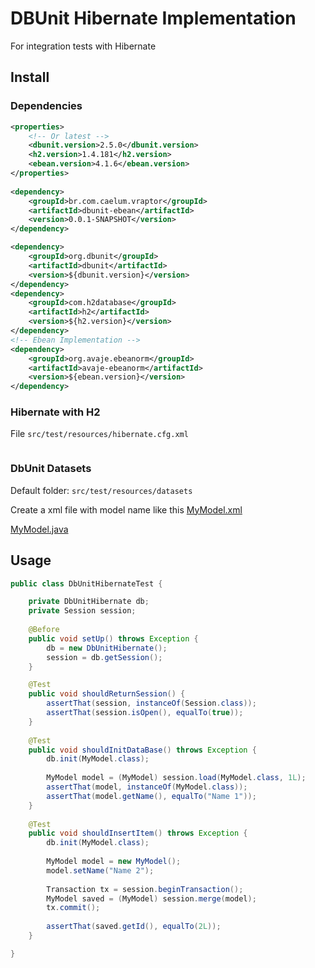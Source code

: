 # DBUnit Hibernate Implementation

For integration tests with Hibernate

## Install

### Dependencies

```xml
<properties>
	<!-- Or latest -->
	<dbunit.version>2.5.0</dbunit.version>
	<h2.version>1.4.181</h2.version>
	<ebean.version>4.1.6</ebean.version>
</properties>
	
<dependency>
	<groupId>br.com.caelum.vraptor</groupId>
	<artifactId>dbunit-ebean</artifactId>
	<version>0.0.1-SNAPSHOT</version>
</dependency>

<dependency>
	<groupId>org.dbunit</groupId>
	<artifactId>dbunit</artifactId>
	<version>${dbunit.version}</version>
</dependency>
<dependency>
	<groupId>com.h2database</groupId>
	<artifactId>h2</artifactId>
	<version>${h2.version}</version>
</dependency>
<!-- Ebean Implementation -->
<dependency>
	<groupId>org.avaje.ebeanorm</groupId>
	<artifactId>avaje-ebeanorm</artifactId>
	<version>${ebean.version}</version>
</dependency>
```

### Hibernate with H2

File `src/test/resources/hibernate.cfg.xml`

```xml

```

### DbUnit Datasets

Default folder: `src/test/resources/datasets`

Create a xml file with model name like this [MyModel.xml](https://github.com/dtelaroli/dbunit/blob/master/dbunit-hibernate/src/test/resources/datasets/MyModel.xml)

[MyModel.java](https://github.com/dtelaroli/dbunit/blob/master/dbunit-hibernate/src/main/java/br/com/caelum/vraptor/dbunit/api/MyModel.java)

## Usage

```Java
public class DbUnitHibernateTest {

	private DbUnitHibernate db;
	private Session session;
	
	@Before
	public void setUp() throws Exception {
		db = new DbUnitHibernate();
		session = db.getSession();
	}

	@Test
	public void shouldReturnSession() {
		assertThat(session, instanceOf(Session.class));
		assertThat(session.isOpen(), equalTo(true));
	}
	
	@Test
	public void shouldInitDataBase() throws Exception {
		db.init(MyModel.class);
		
		MyModel model = (MyModel) session.load(MyModel.class, 1L);
		assertThat(model, instanceOf(MyModel.class));
		assertThat(model.getName(), equalTo("Name 1"));
	}
	
	@Test
	public void shouldInsertItem() throws Exception {
		db.init(MyModel.class);
		
		MyModel model = new MyModel();
		model.setName("Name 2");
		
		Transaction tx = session.beginTransaction();
		MyModel saved = (MyModel) session.merge(model);
		tx.commit();
		
		assertThat(saved.getId(), equalTo(2L));
	}

}
```
